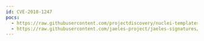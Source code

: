 ```yaml
---
id: CVE-2018-1247
pocs:
  - https://raw.githubusercontent.com/projectdiscovery/nuclei-templates/master/cves/2018/CVE-2018-1247.yaml
  - https://raw.githubusercontent.com/jaeles-project/jaeles-signatures/master/cves/rsa-xss-cve-2018-1247.yaml  - https://www.exploit-db.com/raw/44634
---
```

